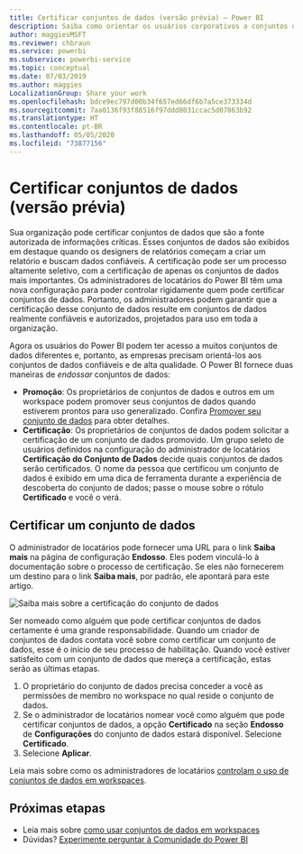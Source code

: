 ```yaml
---
title: Certificar conjuntos de dados (versão prévia) – Power BI
description: Saiba como orientar os usuários corporativos a conjuntos de dados confiáveis e de alta qualidade.
author: maggiesMSFT
ms.reviewer: chbraun
ms.service: powerbi
ms.subservice: powerbi-service
ms.topic: conceptual
ms.date: 07/03/2019
ms.author: maggies
LocalizationGroup: Share your work
ms.openlocfilehash: bdce9ec797d00b34f657ed66df6b7a5ce373334d
ms.sourcegitcommit: 7aa0136f93f88516f97ddd8031ccac5d07863b92
ms.translationtype: HT
ms.contentlocale: pt-BR
ms.lasthandoff: 05/05/2020
ms.locfileid: "73877156"
---
```

# <a name="certify-datasets-preview"></a>Certificar conjuntos de dados (versão prévia)

Sua organização pode certificar conjuntos de dados que são a fonte autorizada de informações críticas. Esses conjuntos de dados são exibidos em destaque quando os designers de relatórios começam a criar um relatório e buscam dados confiáveis. A certificação pode ser um processo altamente seletivo, com a certificação de apenas os conjuntos de dados mais importantes. Os administradores de locatários do Power BI têm uma nova configuração para poder controlar rigidamente quem pode certificar conjuntos de dados. Portanto, os administradores podem garantir que a certificação desse conjunto de dados resulte em conjuntos de dados realmente confiáveis e autorizados, projetados para uso em toda a organização.

Agora os usuários do Power BI podem ter acesso a muitos conjuntos de dados diferentes e, portanto, as empresas precisam orientá-los aos conjuntos de dados confiáveis e de alta qualidade. O Power BI fornece duas maneiras de *endossar* conjuntos de dados:

- **Promoção**: Os proprietários de conjuntos de dados e outros em um workspace podem promover seus conjuntos de dados quando estiverem prontos para uso generalizado. Confira [Promover seu conjunto de dados](service-datasets-promote.md) para obter detalhes. 
- **Certificação**: Os proprietários de conjuntos de dados podem solicitar a certificação de um conjunto de dados promovido. Um grupo seleto de usuários definidos na configuração do administrador de locatários **Certificação do Conjunto de Dados** decide quais conjuntos de dados serão certificados. O nome da pessoa que certificou um conjunto de dados é exibido em uma dica de ferramenta durante a experiência de descoberta do conjunto de dados; passe o mouse sobre o rótulo **Certificado** e você o verá.

## <a name="certify-a-dataset"></a>Certificar um conjunto de dados

O administrador de locatários pode fornecer uma URL para o link **Saiba mais** na página de configuração **Endosso**.  Eles podem vinculá-lo à documentação sobre o processo de certificação. Se eles não fornecerem um destino para o link **Saiba mais**, por padrão, ele apontará para este artigo.

![Saiba mais sobre a certificação do conjunto de dados](media/service-datasets-certify-promote/power-bi-dataset-learn-more-certification.png)

Ser nomeado como alguém que pode certificar conjuntos de dados certamente é uma grande responsabilidade. Quando um criador de conjuntos de dados contata você sobre como certificar um conjunto de dados, esse é o início de seu processo de habilitação. Quando você estiver satisfeito com um conjunto de dados que mereça a certificação, estas serão as últimas etapas.

1. O proprietário do conjunto de dados precisa conceder a você as permissões de membro no workspace no qual reside o conjunto de dados.
1. Se o administrador de locatários nomear você como alguém que pode certificar conjuntos de dados, a opção **Certificado** na seção **Endosso** de **Configurações** do conjunto de dados estará disponível. Selecione **Certificado**.
1. Selecione **Aplicar**.

Leia mais sobre como os administradores de locatários [controlam o uso de conjuntos de dados em workspaces](service-datasets-admin-across-workspaces.md).

## <a name="next-steps"></a>Próximas etapas

* Leia mais sobre [como usar conjuntos de dados em workspaces](service-datasets-across-workspaces.md)
* Dúvidas? [Experimente perguntar à Comunidade do Power BI](https://community.powerbi.com/)
